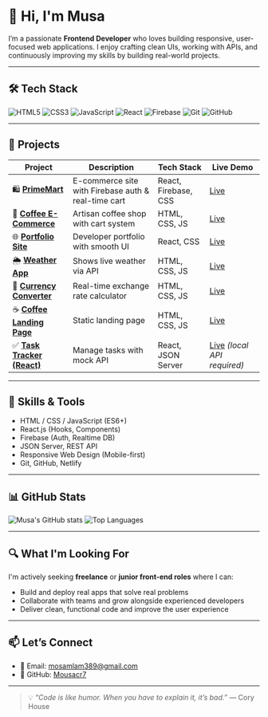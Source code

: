 # 👋 Hi, I'm Musa

I’m a passionate **Frontend Developer** who loves building responsive, user-focused web applications. I enjoy crafting clean UIs, working with APIs, and continuously improving my skills by building real-world projects.

---

## 🛠️ Tech Stack

![HTML5](https://img.shields.io/badge/-HTML5-E34F26?style=flat&logo=html5&logoColor=fff)
![CSS3](https://img.shields.io/badge/-CSS3-1572B6?style=flat&logo=css3)
![JavaScript](https://img.shields.io/badge/-JavaScript-F7DF1E?style=flat&logo=javascript&logoColor=black)
![React](https://img.shields.io/badge/-React-61DAFB?style=flat&logo=react&logoColor=000)
![Firebase](https://img.shields.io/badge/-Firebase-FFCA28?style=flat&logo=firebase)
![Git](https://img.shields.io/badge/-Git-F05032?style=flat&logo=git&logoColor=fff)
![GitHub](https://img.shields.io/badge/-GitHub-181717?style=flat&logo=github)

---

## 🚀 Projects

| Project                        | Description                                                                 | Tech Stack                        | Live Demo |
|-------------------------------|-----------------------------------------------------------------------------|-----------------------------------|-----------|
| 🛍️ [**PrimeMart**](https://primemart-react.netlify.app/) | E-commerce site with Firebase auth & real-time cart | React, Firebase, CSS | [Live](https://primemart-react.netlify.app/) |
| 🛒 [**Coffee E-Commerce**](https://mousacr7.github.io/coffee-shop-ecommerce/) | Artisan coffee shop with cart system | HTML, CSS, JS | [Live](https://mousacr7.github.io/coffee-shop-ecommerce/) |
| 🌐 [**Portfolio Site**](https://musa-portfolio.netlify.app/) | Developer portfolio with smooth UI | React, CSS | [Live](https://musa-portfolio.netlify.app/) |
| 🌦️ [**Weather App**](https://mousacr7.github.io/weather-app/) | Shows live weather via API | HTML, CSS, JS | [Live](https://mousacr7.github.io/weather-app/) |
| 💱 [**Currency Converter**](https://mousacr7.github.io/currency-converter/) | Real-time exchange rate calculator | HTML, CSS, JS | [Live](https://mousacr7.github.io/currency-converter/) |
| ☕ [**Coffee Landing Page**](https://mousacr7.github.io/coffee-restaurant/) | Static landing page | HTML, CSS, JS | [Live](https://mousacr7.github.io/coffee-restaurant/) |
| ✅ [**Task Tracker (React)**](https://tasktracekr.netlify.app/) | Manage tasks with mock API | React, JSON Server | [Live](https://tasktracekr.netlify.app/) *(local API required)* |

---

## 🧠 Skills & Tools

- HTML / CSS / JavaScript (ES6+)
- React.js (Hooks, Components)
- Firebase (Auth, Realtime DB)
- JSON Server, REST API
- Responsive Web Design (Mobile-first)
- Git, GitHub, Netlify

---

## 📊 GitHub Stats

![Musa's GitHub stats](https://github-readme-stats.vercel.app/api?username=Mousacr7&show_icons=true&theme=radical)
![Top Languages](https://github-readme-stats.vercel.app/api/top-langs/?username=Mousacr7&layout=compact&theme=radical)

---

## 🔍 What I'm Looking For

I'm actively seeking **freelance** or **junior front-end roles** where I can:
- Build and deploy real apps that solve real problems
- Collaborate with teams and grow alongside experienced developers
- Deliver clean, functional code and improve the user experience

---

## 📫 Let’s Connect

- 📧 Email: [mosamlam389@gmail.com](mailto:mosamlam389@gmail.com)
- 🔗 GitHub: [Mousacr7](https://github.com/Mousacr7)

---

> 💡 *“Code is like humor. When you have to explain it, it’s bad.”* — Cory House
